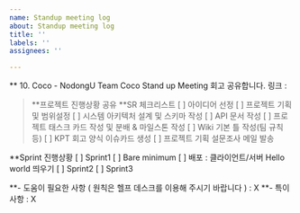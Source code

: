 ```yaml
---
name: Standup meeting log
about: Standup meeting log
title: ''
labels: ''
assignees: ''

---
```


** 10. Coco - NodongU
Team Coco Stand up Meeting 회고 공유합니다.
링크 : 
> **프로젝트 진행상황 공유
**SR 체크리스트
 [  ] 아이디어 선정
 [  ] 프로젝트 기획 및 범위설정
 [  ] 시스템 아키텍처 설계 및 스키마 작성
 [  ] API 문서 작성
 [  ] 프로젝트 태스크 카드 작성 및 분배 & 마일스톤 작성
 [  ] Wiki 기본 틀 작성(팀 규칙 등)
 [  ] KPT 회고 양식 이슈카드 생성
 [  ] 프로젝트 기획 설문조사 메일 발송

**Sprint 진행상황
 [  ] Sprint1
    [  ] Bare minimum
    [  ] 배포 : 클라이언트/서버 Hello world 띄우기
 [  ] Sprint2
 [  ] Sprint3

**- 도움이 필요한 사항 ( 원칙은 헬프 데스크를 이용해 주시기 바랍니다 )
  : X
**- 특이사항
  : X
